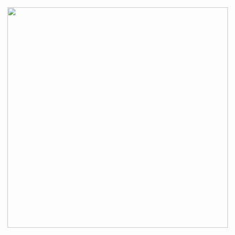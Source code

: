 <img src="https://cdn.dribbble.com/users/1285930/screenshots/4040291/bash-logo-by-vd_1x.png](https://www.tutorialkart.com/bash-shell-scripting/bash-tutorial/)" high="" width="500">
